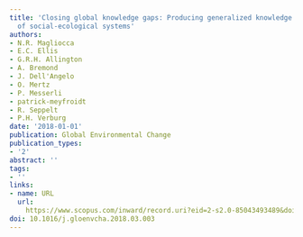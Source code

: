 ```yaml
---
title: 'Closing global knowledge gaps: Producing generalized knowledge from case studies
  of social-ecological systems'
authors:
- N.R. Magliocca
- E.C. Ellis
- G.R.H. Allington
- A. Bremond
- J. Dell'Angelo
- O. Mertz
- P. Messerli
- patrick-meyfroidt
- R. Seppelt
- P.H. Verburg
date: '2018-01-01'
publication: Global Environmental Change
publication_types:
- '2'
abstract: ''
tags:
- ''
links:
- name: URL
  url: 
    https://www.scopus.com/inward/record.uri?eid=2-s2.0-85043493489&doi=10.1016%2fj.gloenvcha.2018.03.003&partnerID=40&md5=c8d779accac79d6e7f6fcffee556d77e
doi: 10.1016/j.gloenvcha.2018.03.003
---
```

